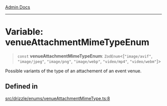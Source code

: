 [Admin Docs](/)

***

# Variable: venueAttachmentMimeTypeEnum

> `const` **venueAttachmentMimeTypeEnum**: `ZodEnum`\<[`"image/avif"`, `"image/jpeg"`, `"image/png"`, `"image/webp"`, `"video/mp4"`, `"video/webm"`]\>

Possible variants of the type of an attachement of an event venue.

## Defined in

[src/drizzle/enums/venueAttachmentMimeType.ts:8](https://github.com/NishantSinghhhhh/talawa-api/blob/ff0f1d6ae21d3428519b64e42fe3bfdff573cb6e/src/drizzle/enums/venueAttachmentMimeType.ts#L8)
